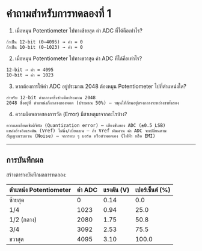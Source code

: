 # คำถามสำหรับการทดลองที่ 1

1. เมื่อหมุน Potentiometer ไปทางซ้ายสุด ค่า ADC ที่ได้คือเท่าไร? 
```
ถ้าเป็น 12-bit (0–4095) → ค่า = 0
ถ้าเป็น 10-bit (0–1023) → ค่า = 0
```

2. เมื่อหมุน Potentiometer ไปทางขวาสุด ค่า ADC ที่ได้คือเท่าไร?  
```
12-bit → ค่า = 4095
10-bit → ค่า = 1023
```

3. หากต้องการให้ค่า ADC อยู่ประมาณ 2048 ต้องหมุน Potentiometer ไปที่ตำแหน่งใด?  
```
สำหรับ 12-bit ค่ากลางครึ่งช่วงคือประมาณ 2048
2048 ซึ่งอยู่ที่ ตำแหน่งกึ่งกลางของพอต (ประมาณ 50%) — หมุนให้ก้านอยู่ตรงกลางระหว่างขาทั้งสอง
```

4. ความผิดพลาดของการวัด (Error) มีสาเหตุมาจากอะไรบ้าง?
```
ความละเอียดเชิงดิจิทัล (Quantization error) — เสียงขั้นของ ADC (±0.5 LSB)
แหล่งอ้างอิงแรงดัน (Vref) ไม่นิ่ง/เบี่ยงเบน — ถ้า Vref ผันผวน ค่า ADC จะเปลี่ยนตาม
สัญญาณรบกวน (Noise) — จากรอบ ๆ บอร์ด หรือตัวพอตเอง (ไฟฟ้า หรือ EMI)
```


---

## การบันทึกผล
สร้างตารางบันทึกผลการทดลอง:

| ตำแหน่ง Potentiometer | ค่า ADC | แรงดัน (V) | เปอร์เซ็นต์ (%) |
|------------------------|---------|-------------|------------------|
| ซ้ายสุด               | 0       | 0.14        | 0.0              |
| 1/4                   | 1023    | 0.94        | 25.0             |
| 1/2 (กลาง)            | 2080    | 1.75        | 50.8             |
| 3/4                   | 3092    | 2.53        | 75.5             |
| ขวาสุด                | 4095    | 3.10        | 100.0            |

